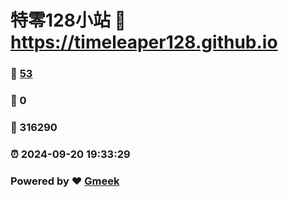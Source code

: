 # 特零128小站 :link: https://timeleaper128.github.io 
### :page_facing_up: [53](https://timeleaper128.github.io/tag.html) 
### :speech_balloon: 0 
### :hibiscus: 316290 
### :alarm_clock: 2024-09-20 19:33:29 
### Powered by :heart: [Gmeek](https://github.com/Meekdai/Gmeek)
